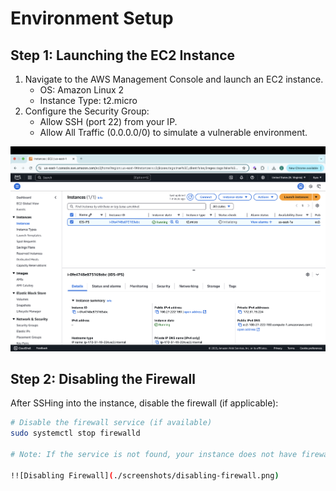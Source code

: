 # Environment Setup

## Step 1: Launching the EC2 Instance
1. Navigate to the AWS Management Console and launch an EC2 instance.
   - OS: Amazon Linux 2
   - Instance Type: t2.micro
2. Configure the Security Group:
   - Allow SSH (port 22) from your IP.
   - Allow All Traffic (0.0.0.0/0) to simulate a vulnerable environment.

![EC2 Instance Launch](../screenshots/Screenshot%202025-01-17%20at%2019.44.55.png)

## Step 2: Disabling the Firewall
After SSHing into the instance, disable the firewall (if applicable):

```bash
# Disable the firewall service (if available)
sudo systemctl stop firewalld

# Note: If the service is not found, your instance does not have firewalld installed by default.

!![Disabling Firewall](./screenshots/disabling-firewall.png)